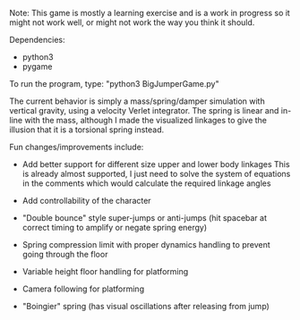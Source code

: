 Note: This game is mostly a learning exercise and is a work in progress so it might not work well, or might not work the way you think it should.

Dependencies:
- python3
- pygame

To run the program, type:
"python3 BigJumperGame.py"

The current behavior is simply a mass/spring/damper simulation with vertical gravity, using a velocity Verlet integrator. The spring is linear and in-line with the mass, although I made the visualized linkages to give the illusion that it is a torsional spring instead.

Fun changes/improvements include:
- Add better support for different size upper and lower body linkages
	This is already almost supported, I just need to solve the system of equations in the comments which would calculate the required linkage angles

- Add controllability of the character

- "Double bounce" style super-jumps or anti-jumps (hit spacebar at correct timing to amplify or negate spring energy)

- Spring compression limit with proper dynamics handling to prevent going through the floor

- Variable height floor handling for platforming

- Camera following for platforming

- "Boingier" spring (has visual oscillations after releasing from jump)
